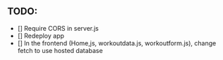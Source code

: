 ## TODO:
- [] Require CORS in server.js
- [] Redeploy app
- [] In the frontend (Home,js, workoutdata.js, workoutform.js), change fetch to use hosted database
